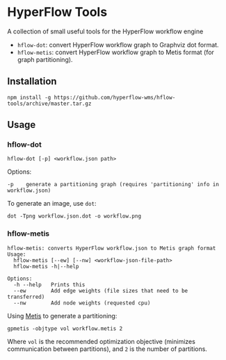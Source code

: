 # HyperFlow Tools

A collection of small useful tools for the HyperFlow workflow engine

- `hflow-dot`: convert HyperFlow workflow graph to Graphviz dot format. 
- `hflow-metis`: convert HyperFlow workflow graph to Metis format (for graph partitioning).

## Installation
```
npm install -g https://github.com/hyperflow-wms/hflow-tools/archive/master.tar.gz
```

## Usage

### hflow-dot
```
hflow-dot [-p] <workflow.json path>
```
Options:
```
-p    generate a partitioning graph (requires 'partitioning' info in workflow.json)
```

To generate an image, use `dot`:
```
dot -Tpng workflow.json.dot -o workflow.png
```
### hflow-metis
```
hflow-metis: converts HyperFlow workflow.json to Metis graph format
Usage:
  hflow-metis [--ew] [--nw] <workflow-json-file-path>
  hflow-metis -h|--help
  
Options:
  -h --help   Prints this
  --ew        Add edge weights (file sizes that need to be transferred)
  --nw        Add node weights (requested cpu)
```
Using [Metis](http://glaros.dtc.umn.edu/gkhome/metis/metis/overview) to generate a partitioning:
```
gpmetis -objtype vol workflow.metis 2
```
Where `vol` is the recommended optimization objective (minimizes communication between partitions), and `2` is the number of partitions.
